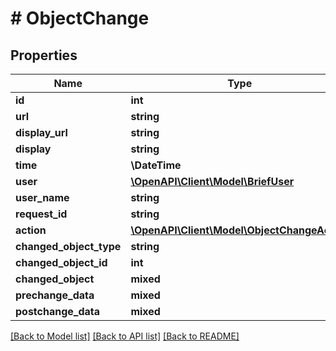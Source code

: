 # # ObjectChange

## Properties

Name | Type | Description | Notes
------------ | ------------- | ------------- | -------------
**id** | **int** |  | [readonly]
**url** | **string** |  | [readonly]
**display_url** | **string** |  | [readonly]
**display** | **string** |  | [readonly]
**time** | **\DateTime** |  | [readonly]
**user** | [**\OpenAPI\Client\Model\BriefUser**](BriefUser.md) |  | [readonly]
**user_name** | **string** |  | [readonly]
**request_id** | **string** |  | [readonly]
**action** | [**\OpenAPI\Client\Model\ObjectChangeAction**](ObjectChangeAction.md) |  |
**changed_object_type** | **string** |  | [readonly]
**changed_object_id** | **int** |  |
**changed_object** | **mixed** |  | [readonly]
**prechange_data** | **mixed** |  | [readonly]
**postchange_data** | **mixed** |  | [readonly]

[[Back to Model list]](../../README.md#models) [[Back to API list]](../../README.md#endpoints) [[Back to README]](../../README.md)
